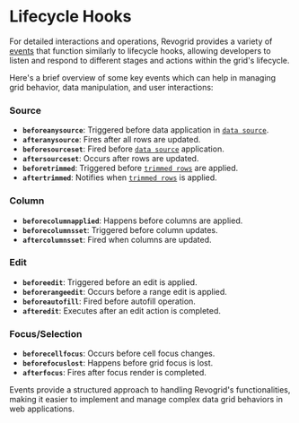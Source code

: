 # Lifecycle Hooks

For detailed interactions and operations, Revogrid provides a variety of [events](./api/revoGrid.md#Events) that function similarly to lifecycle hooks, allowing developers to listen and respond to different stages and actions within the grid's lifecycle.

Here's a brief overview of some key events which can help in managing grid behavior, data manipulation, and user interactions:

### Source
- **`beforeanysource`**: Triggered before data application in [`data source`](./defs.md#Data-Source).
- **`afteranysource`**: Fires after all rows are updated.
- **`beforesourceset`**: Fired before [`data source`](./defs.md#Data-Source) application.
- **`aftersourceset`**: Occurs after rows are updated.
- **`beforetrimmed`**: Triggered before [`trimmed rows`](./defs.md#Trimmed-Rows) are applied.
- **`aftertrimmed`**: Notifies when [`trimmed rows`](./defs.md#Trimmed-Rows) is applied.

### Column
- **`beforecolumnapplied`**: Happens before columns are applied.
- **`beforecolumnsset`**: Triggered before column updates.
- **`aftercolumnsset`**: Fired when columns are updated.

### Edit
- **`beforeedit`**: Triggered before an edit is applied.
- **`beforerangeedit`**: Occurs before a range edit is applied.
- **`beforeautofill`**: Fired before autofill operation.
- **`afteredit`**: Executes after an edit action is completed.

### Focus/Selection
- **`beforecellfocus`**: Occurs before cell focus changes.
- **`beforefocuslost`**: Happens before grid focus is lost.
- **`afterfocus`**: Fires after focus render is completed.

Events provide a structured approach to handling Revogrid's functionalities, making it easier to implement and manage complex data grid behaviors in web applications.